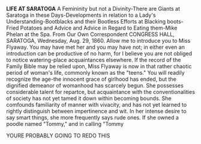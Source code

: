 **LIFE AT SARATOGA**
A Femininity but not a Divinity-There are Giants at Saratoga in these Days-Developments in relation to a Lady's Understanding-Bootblacks and their Bootless Efforts at Blacking boots-Fried Potatoes and Advice and Advice in Regard to Eating them-Mike Phelan at the Spa.
From Our Own Correspondent
CONGRESS HALL, SARATOGA,
Wednesday, Aug. 29, 1860.
Allow me to introduce you to Miss Flyaway. You may have met her and you may have not; in either even an introduction can be productive of no harm, for I believe you are not obliged to notice watering-place acquaintances elsewhere. If the record of the Family Bible may be relied upon, Miss Flyaway is now in that rather chaotic period of woman's life, commonly known as the "teens." You will readily recognize the age-the innocent grace of girlhood has ended, but the dignified demeanor of womanhood has scarcely begun. She possesses considerable talent for repartce, but acquaintance with the conventionalities of society has not yet tamed it down within becoming bounds. She comfounds familiarity of manner with vivacity, and has not yet learned to rightly distinguish between impertinence and wit. In her intense desire to say smart things, she more frequently says rude ones. If she owned a poodle named "Tommy," and in calling "Tommy 

YOURE PROBABLY GOING TO REDO THIS
